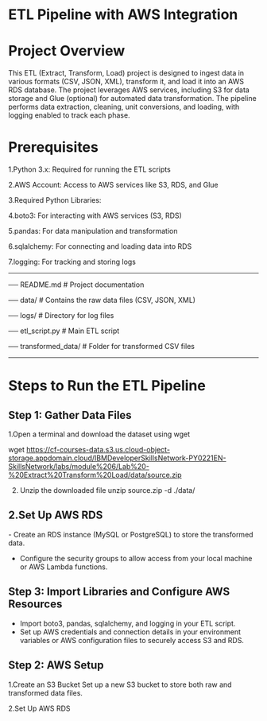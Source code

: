 # ETL Pipeline with AWS Integration

# Project Overview
This ETL (Extract, Transform, Load) project is designed to ingest data in various formats (CSV, JSON, XML), transform it, and load it into an AWS RDS database. The project leverages AWS services, including S3 for data storage and Glue (optional) for automated data transformation. The pipeline performs data extraction, cleaning, unit conversions, and loading, with logging enabled to track each phase.

# Prerequisites
1.Python 3.x: Required for running the ETL scripts

2.AWS Account: Access to AWS services like S3, RDS, and Glue

3.Required Python Libraries:

4.boto3: For interacting with AWS services (S3, RDS)

5.pandas: For data manipulation and transformation

6.sqlalchemy: For connecting and loading data into RDS

7.logging: For tracking and storing logs


---------------------------------------------------------------------------

── README.md                  # Project documentation

── data/                      # Contains the raw data files (CSV, JSON, XML)

── logs/                      # Directory for log files

── etl_script.py              # Main ETL script

── transformed_data/          # Folder for transformed CSV files

---------------------------------------------------------------------------

# Steps to Run the ETL Pipeline

<h2> Step 1: Gather Data Files </h2>
1.Open a terminal and download the dataset using wget

wget https://cf-courses-data.s3.us.cloud-object-storage.appdomain.cloud/IBMDeveloperSkillsNetwork-PY0221EN-SkillsNetwork/labs/module%206/Lab%20-%20Extract%20Transform%20Load/data/source.zip


2. Unzip the downloaded file
unzip source.zip -d ./data/

<h2>2.Set Up AWS RDS</h2>
  - Create an RDS instance (MySQL or PostgreSQL) to store the transformed data.

  - Configure the security groups to allow access from your local machine or AWS Lambda functions.

<h2>Step 3: Import Libraries and Configure AWS Resources</h2>

- Import boto3, pandas, sqlalchemy, and logging in your ETL script.
- Set up AWS credentials and connection details in your environment variables or AWS configuration files to securely access S3 and RDS.












<h2>Step 2: AWS Setup</h2>

1.Create an S3 Bucket
Set up a new S3 bucket  to store both raw and transformed data files.

2.Set Up AWS RDS

